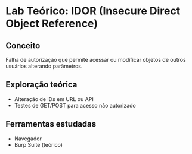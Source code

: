 # Lab Teórico: IDOR (Insecure Direct Object Reference)

## Conceito
Falha de autorização que permite acessar ou modificar objetos de outros usuários alterando parâmetros.

## Exploração teórica
- Alteração de IDs em URL ou API
- Testes de GET/POST para acesso não autorizado

## Ferramentas estudadas
- Navegador
- Burp Suite (teórico)
